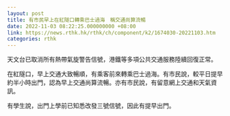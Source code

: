 ```yaml
---
layout: post
title: 有市民早上在紅隧口轉乘巴士過海　稱交通尚算流暢
date: 2022-11-03 08:22:25.000000000 +08:00
link: https://news.rthk.hk/rthk/ch/component/k2/1674030-20221103.htm
categories: rthk
---
```


天文台已取消所有熱帶氣旋警告信號，港鐵等多項公共交通服務陸續回復正常。

在紅隧口，早上交通大致暢順，有乘客前來轉乘巴士過海。有市民說，較平日提早約半小時出門，認為早上交通尚算流暢。亦有市民說，有留意網上交通和天氣資訊。

有學生說，出門上學前已知悉改發三號信號，因此有提早出門。
